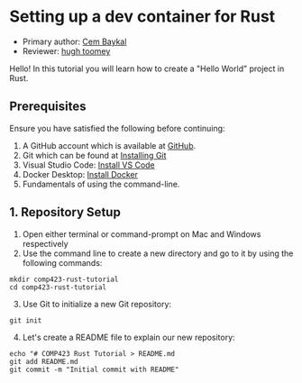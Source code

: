 # Setting up a dev container for Rust

* Primary author: [Cem Baykal](https://github.com/baykalcem)
* Reviewer: [hugh toomey](https://hughtoomey)

Hello! In this tutorial you will learn how to create a "Hello World" project in Rust.

## Prerequisites
Ensure you have satisfied the following before continuing:<br>
1. A GitHub account which is available at <a href="https://github.com">GitHub</a>.<br>
2. Git which can be found at  <a href="https://git-scm.com/book/en/v2/Getting-Started-Installing-Git">Installing Git</a> <br>
3. Visual Studio Code: <a href="https://code.visualstudio.com/">Install VS Code</a><br>
4. Docker Desktop: <a href="https://www.docker.com/products/docker-desktop/">Install Docker</a><br>
5. Fundamentals of using the command-line.

## 1. Repository Setup
1. Open either terminal or command-prompt on Mac and Windows respectively <br>
2. Use the command line to create a new directory and go to it by using the following commands: <br>
```
mkdir comp423-rust-tutorial
cd comp423-rust-tutorial
```
3. Use Git to initialize a new Git repository:
```
git init
```
4. Let's create a README file to explain our new repository:
```
echo "# COMP423 Rust Tutorial > README.md
git add README.md
git commit -m "Initial commit with README"
```
